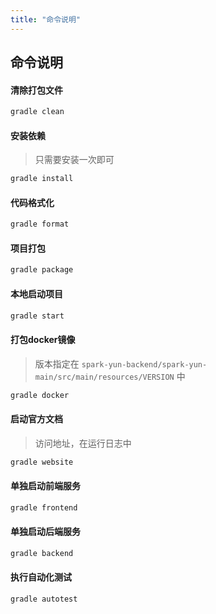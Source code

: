 ```yaml
---
title: "命令说明"
---
```


## 命令说明

#### 清除打包文件

```bash
gradle clean
```

#### 安装依赖

> 只需要安装一次即可

```bash
gradle install
```

#### 代码格式化

```bash
gradle format
```

#### 项目打包

```bash
gradle package
```

#### 本地启动项目

```bash
gradle start
```

#### 打包docker镜像

> 版本指定在 `spark-yun-backend/spark-yun-main/src/main/resources/VERSION` 中

```bash
gradle docker
```

#### 启动官方文档

> 访问地址，在运行日志中

```bash
gradle website
```

#### 单独启动前端服务

```bash
gradle frontend
```

#### 单独启动后端服务

```bash
gradle backend
```

#### 执行自动化测试

```bash
gradle autotest
```

